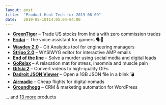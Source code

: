 ```yaml
---
layout: post
title:  "Product Hunt Tech for 2019-08-09"
date:   2019-08-10T14:05:04-04:00
---
```


* **[GreenTiger](https://www.producthunt.com/posts/greentiger?utm_campaign=producthunt-api&utm_medium=api&utm_source=Application%3A+Daily+Digest+RSS+%28ID%3A+3202%29)** – Trade US stocks from India with zero commission trades
* **[Fridai](https://www.producthunt.com/posts/fridai?utm_campaign=producthunt-api&utm_medium=api&utm_source=Application%3A+Daily+Digest+RSS+%28ID%3A+3202%29)** – The voice assistant for gamers 🗣️👾
* **[Waydev 2.0](https://www.producthunt.com/posts/waydev-2-0-1?utm_campaign=producthunt-api&utm_medium=api&utm_source=Application%3A+Daily+Digest+RSS+%28ID%3A+3202%29)** – Git Analytics tool for engineering managers
* **[Stripo 2.0](https://www.producthunt.com/posts/stripo-2-0?utm_campaign=producthunt-api&utm_medium=api&utm_source=Application%3A+Daily+Digest+RSS+%28ID%3A+3202%29)** – WYSIWYG editor for interactive AMP emails
* **[End of the line](https://www.producthunt.com/posts/end-of-the-line?utm_campaign=producthunt-api&utm_medium=api&utm_source=Application%3A+Daily+Digest+RSS+%28ID%3A+3202%29)** – Solve a murder using social media and digital leads
* **[GoRelax](https://www.producthunt.com/posts/gorelax?utm_campaign=producthunt-api&utm_medium=api&utm_source=Application%3A+Daily+Digest+RSS+%28ID%3A+3202%29)** – A relaxation mat for stress, insomnia and muscle pain
* **[Gifski 2](https://www.producthunt.com/posts/gifski-2?utm_campaign=producthunt-api&utm_medium=api&utm_source=Application%3A+Daily+Digest+RSS+%28ID%3A+3202%29)** – Convert videos to high-quality GIFs
* **[Dadroit JSON Viewer](https://www.producthunt.com/posts/dadroit-json-viewer?utm_campaign=producthunt-api&utm_medium=api&utm_source=Application%3A+Daily+Digest+RSS+%28ID%3A+3202%29)** – Open a 1GB JSON file in a blink 💣
* **[Airmadic](https://www.producthunt.com/posts/airmadic?utm_campaign=producthunt-api&utm_medium=api&utm_source=Application%3A+Daily+Digest+RSS+%28ID%3A+3202%29)** – Cheap flights for digital nomads
* **[Groundhogg](https://www.producthunt.com/posts/groundhogg?utm_campaign=producthunt-api&utm_medium=api&utm_source=Application%3A+Daily+Digest+RSS+%28ID%3A+3202%29)** – CRM & marketing automation for WordPress

… and [13 more](https://www.producthunt.com/tech) products